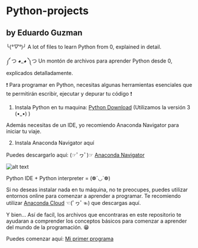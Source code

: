 # Python-projects
## by Eduardo Guzman


╰(*°▽°*)╯ A lot of files to learn Python from 0, explained in detail.

༼ つ ◕_◕ ༽つ Un montón de archivos para aprender Python desde 0, explicados detalladamente.


❗ Para programar en Python, necesitas algunas herramientas esenciales que te permitirán escribir, ejecutar y depurar tu código ❗

1. Instala Python en tu maquina: [Python Download](https://www.python.org/downloads/) (Utilizamos la versión 3 (•_•) )

Además necesitas de un IDE, yo recomiendo Anaconda Navigator para iniciar tu viaje. 

2. Instala Anaconda Navigator aquí

Puedes descargarlo aquí: (☞ﾟヮﾟ)☞ [Anaconda Navigator](https://anaconda.org/anaconda/anaconda-navigator)

![alt text](https://fileswin.com/wp-content/uploads/2019/08/Anaconda-Navigator-Icon-68x68.png)

Python IDE + Python interpreter = (❁´◡`❁)

Si no deseas instalar nada en tu máquina, no te preocupes, puedes utilizar entornos online para comenzar a aprender a programar. 
Te recomiendo utilizar [Anaconda Cloud](https://anaconda.cloud/) ☜(ﾟヮﾟ☜) que descargas aquí.

Y bien... Así de facíl, los archivos que encontraras en este repositorio te ayudaran a comprender los conceptos básicos para comenzar a aprender del mundo de la programación. 😁


Puedes comenzar aquí: [Mi primer programa]([https://www.example.com](https://github.com/lloydice/python-projects/tree/main/Starting)https://github.com/lloydice/python-projects/tree/main/Starting)
